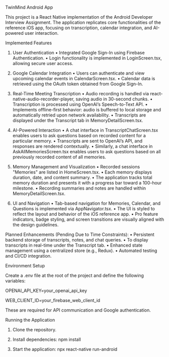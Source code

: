 TwinMind Android App

This project is a React Native implementation of the Android Developer Interview Assignment. The application replicates core functionalities of the reference iOS app, focusing on transcription, calendar integration, and AI-powered user interaction.

Implemented Features

1. User Authentication
	•	Integrated Google Sign-In using Firebase Authentication.
	•	Login functionality is implemented in LoginScreen.tsx, allowing secure user access.

2. Google Calendar Integration
	•	Users can authenticate and view upcoming calendar events in CalendarScreen.tsx.
	•	Calendar data is retrieved using the OAuth token obtained from Google Sign-In.

3. Real-Time Meeting Transcription
	•	Audio recording is handled via react-native-audio-recorder-player, saving audio in 30-second chunks.
	•	Transcription is processed using OpenAI’s Speech-to-Text API.
	•	Implements offline-first behavior: audio is buffered to local storage and automatically retried upon network availability.
	•	Transcripts are displayed under the Transcript tab in MemoryDetailScreen.tsx.

4. AI-Powered Interaction
	•	A chat interface in TranscriptChatScreen.tsx enables users to ask questions based on recorded content for a particular memory.
	•	Transcripts are sent to OpenAI’s API, and responses are rendered contextually.
    •   Similarly, a chat interface in AskAllMemoriesScreen.tsx enables users to ask questions based on all previously recorded content of all memories.

5. Memory Management and Visualization
	•	Recorded sessions "Memories" are listed in HomeScreen.tsx.
	•	Each memory displays duration, date, and content summary.
	•	The application tracks total memory duration and presents it with a progress bar toward a 100-hour milestone.
	•	Recording summaries and notes are handled within MemoryDetailScreen.tsx.

6. UI and Navigation
	•	Tab-based navigation for Memories, Calendar, and Questions is implemented via AppNavigator.tsx.
	•	The UI is styled to reflect the layout and behavior of the iOS reference app.
	•	Pro feature indicators, badge styling, and screen transitions are visually aligned with the design guidelines.


Planned Enhancements (Pending Due to Time Constraints):
	•	Persistent backend storage of transcripts, notes, and chat queries.
    •   To display transcripts in real-time under the Transcript tab.
	•	Enhanced state management using a centralized store (e.g., Redux).
	•	Automated testing and CI/CD integration.


Environment Setup

Create a .env file at the root of the project and define the following variables:

OPENAI_API_KEY=your_openai_api_key

WEB_CLIENT_ID=your_firebase_web_client_id

These are required for API communication and Google authentication.

Running the Application

1.	Clone the repository.

2.	Install dependencies:
        npm install
        
3.  Start the application:
        npx react-native run-android
